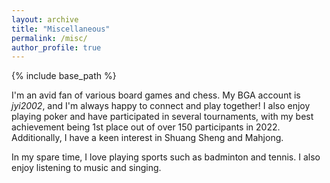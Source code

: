 ```yaml
---
layout: archive
title: "Miscellaneous"
permalink: /misc/
author_profile: true
---
```

{% include base_path %}

I'm an avid fan of various board games and chess. My BGA account is *jyi2002*, and I'm always happy to connect and play together! I also enjoy playing poker and have participated in several tournaments, with my best achievement being 1st place out of over 150 participants in 2022. Additionally, I have a keen interest in Shuang Sheng and Mahjong.

In my spare time, I love playing sports such as badminton and tennis. I also enjoy listening to music and singing.
